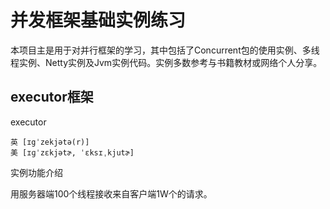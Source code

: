 # 并发框架基础实例练习

本项目主是用于对并行框架的学习，其中包括了Concurrent包的使用实例、多线程实例、Netty实例及Jvm实例代码。实例多数参考与书籍教材或网络个人分享。

## executor框架

executor
```
英 [ɪgˈzekjətə(r)]  
美 [ɪɡˈzɛkjətɚ, ˈɛksɪˌkjutɚ] 
```

实例功能介绍

用服务器端100个线程接收来自客户端1W个的请求。
